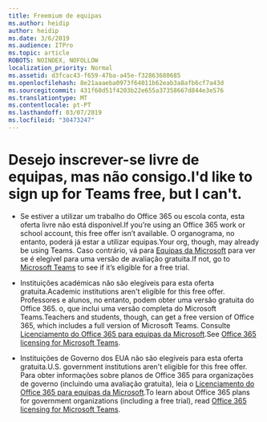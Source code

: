 ```yaml
---
title: Freemium de equipas
ms.author: heidip
author: heidip
ms.date: 3/6/2019
ms.audience: ITPro
ms.topic: article
ROBOTS: NOINDEX, NOFOLLOW
localization_priority: Normal
ms.assetid: d3fcac43-f659-47ba-a45e-f32863680685
ms.openlocfilehash: 8e21aaaeba0973f64011b62eab3a8afb6cf7a43d
ms.sourcegitcommit: 431f60d51f4203b22e655a37358667d844e3e576
ms.translationtype: MT
ms.contentlocale: pt-PT
ms.lasthandoff: 03/07/2019
ms.locfileid: "30473247"
---
```

# <a name="id-like-to-sign-up-for-teams-free-but-i-cant"></a><span data-ttu-id="dfee3-102">Desejo inscrever-se livre de equipas, mas não consigo.</span><span class="sxs-lookup"><span data-stu-id="dfee3-102">I'd like to sign up for Teams free, but I can't.</span></span>

- <span data-ttu-id="dfee3-103">Se estiver a utilizar um trabalho do Office 365 ou escola conta, esta oferta livre não está disponível.</span><span class="sxs-lookup"><span data-stu-id="dfee3-103">If you’re using an Office 365 work or school account, this free offer isn’t available.</span></span> <span data-ttu-id="dfee3-104">O organograma, no entanto, poderá já estar a utilizar equipas.</span><span class="sxs-lookup"><span data-stu-id="dfee3-104">Your org, though, may already be using Teams.</span></span> <span data-ttu-id="dfee3-105">Caso contrário, vá para [Equipas da Microsoft](https://products.office.com/en-us/microsoft-teams/group-chat-software) para ver se é elegível para uma versão de avaliação gratuita.</span><span class="sxs-lookup"><span data-stu-id="dfee3-105">If not, go to [Microsoft Teams](https://products.office.com/en-us/microsoft-teams/group-chat-software) to see if it’s eligible for a free trial.</span></span>

- <span data-ttu-id="dfee3-106">Instituições académicas não são elegíveis para esta oferta gratuita.</span><span class="sxs-lookup"><span data-stu-id="dfee3-106">Academic institutions aren't eligible for this free offer.</span></span> <span data-ttu-id="dfee3-107">Professores e alunos, no entanto, podem obter uma versão gratuita do Office 365. o, que inclui uma versão completa do Microsoft Teams.</span><span class="sxs-lookup"><span data-stu-id="dfee3-107">Teachers and students, though, can get a free version of Office 365, which includes a full version of Microsoft Teams.</span></span> <span data-ttu-id="dfee3-108">Consulte [Licenciamento do Office 365 para equipas da Microsoft](https://docs.microsoft.com/microsoftteams/office-365-licensing).</span><span class="sxs-lookup"><span data-stu-id="dfee3-108">See [Office 365 licensing for Microsoft Teams](https://docs.microsoft.com/microsoftteams/office-365-licensing).</span></span>

- <span data-ttu-id="dfee3-109">Instituições de Governo dos EUA não são elegíveis para esta oferta gratuita.</span><span class="sxs-lookup"><span data-stu-id="dfee3-109">U.S. government institutions aren't eligible for this free offer.</span></span> <span data-ttu-id="dfee3-110">Para obter informações sobre planos de Office 365 para organizações de governo (incluindo uma avaliação gratuita), leia o [Licenciamento do Office 365 para equipas da Microsoft](https://docs.microsoft.com/microsoftteams/office-365-licensing).</span><span class="sxs-lookup"><span data-stu-id="dfee3-110">To learn about Office 365 plans for government organizations (including a free trial), read [Office 365 licensing for Microsoft Teams](https://docs.microsoft.com/microsoftteams/office-365-licensing).</span></span>


